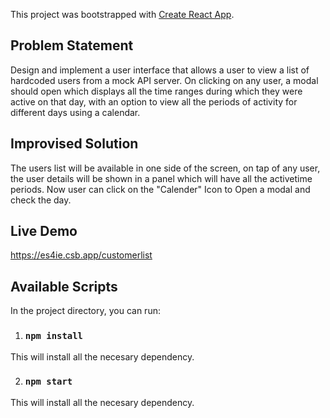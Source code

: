 This project was bootstrapped with [Create React App](https://github.com/facebook/create-react-app).

## Problem Statement
Design and implement a user interface that allows a user to view a list of hardcoded
users from a mock API server. On clicking on any user, a modal should open which displays
all the time ranges during which they were active on that day, with an option to view all the
periods of activity for different days using a calendar.

## Improvised Solution
The users list will be available in one side of the screen, on tap of any user, the user details will be shown in a panel which will have all the activetime periods.
Now user can click on the "Calender" Icon to Open a modal and check the day.

## Live Demo
https://es4ie.csb.app/customerlist

## Available Scripts

In the project directory, you can run:

1. ### `npm install` 
This will install all the necesary dependency.

2. ### `npm start` 
This will install all the necesary dependency.
